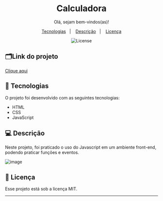 <h1 align="center"> Calculadora  </h1>

<p align="center">
Olá, sejam bem-vindos(as)!
</p>
<p align="center"> 

</p>

<p align="center">
  <a href="#-tecnologias">Tecnologias</a>&nbsp;&nbsp;&nbsp;|&nbsp;&nbsp;&nbsp;
  <a href="#-descrição">Descrição</a>&nbsp;&nbsp;&nbsp;|&nbsp;&nbsp;&nbsp;
  <a href="#memo-licença">Licença</a>
</p>

<p align="center">
  <img alt="License" src="https://img.shields.io/static/v1?label=license&message=MIT&color=49AA26&labelColor=000000">
</p>

## 🗂️Link do projeto
<a href= "https://izabela-franca.github.io/calculator/"> Clique aqui <a/>

## 🚀 Tecnologias

O projeto foi desenvolvido com as seguintes tecnologias:

- HTML
- CSS
- JavaScript 


## 💻 Descrição

Neste projeto, foi praticado o uso do Javascript em um ambiente front-end, podendo praticar funções e eventos.


![image](https://user-images.githubusercontent.com/101933646/174083630-8af44e9d-d320-4fec-8771-daa8412fcdb9.png)


## :memo: Licença

Esse projeto está sob a licença MIT.

---
